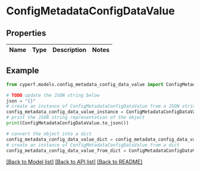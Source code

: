 # ConfigMetadataConfigDataValue


## Properties

Name | Type | Description | Notes
------------ | ------------- | ------------- | -------------

## Example

```python
from cyperf.models.config_metadata_config_data_value import ConfigMetadataConfigDataValue

# TODO update the JSON string below
json = "{}"
# create an instance of ConfigMetadataConfigDataValue from a JSON string
config_metadata_config_data_value_instance = ConfigMetadataConfigDataValue.from_json(json)
# print the JSON string representation of the object
print(ConfigMetadataConfigDataValue.to_json())

# convert the object into a dict
config_metadata_config_data_value_dict = config_metadata_config_data_value_instance.to_dict()
# create an instance of ConfigMetadataConfigDataValue from a dict
config_metadata_config_data_value_from_dict = ConfigMetadataConfigDataValue.from_dict(config_metadata_config_data_value_dict)
```
[[Back to Model list]](../README.md#documentation-for-models) [[Back to API list]](../README.md#documentation-for-api-endpoints) [[Back to README]](../README.md)


